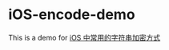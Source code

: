 # iOS-encode-demo

This is a demo for [iOS 中常用的字符串加密方式](http://ludawei.github.io/ios/2015/01/21/ios-%E5%8A%A0%E5%AF%86/)
